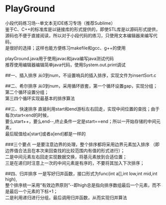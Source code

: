 # PlayGround
小段代码练习场--单文本无IDE练习专场（推荐Sublime）           
鉴于C、C++的标准库是以链接库的形式提供的，即使STL库是以源码形式提供，    
源码也不便于直接阅读，所以对于小段代码的练习，只使用文本编辑器来编写代码，    
是很好的选择；这样也能方便练习makefile和gcc、g++的使用    

playGround.java用于使用javac和java编写java测试代码   
推荐使用编辑器编辑简单java代码，使用System.out.print调试        

##一、插入排序
从0到num，不设置哨兵的插入排序，实现文件为insertSort.c   


##二、希尔排序
从0到num，采用循环嵌套，第一个循环设置gap，实现分组；第二个循环设置分组；   
第三四个循环实现最基本的排序算法   

##三、快速排序
直接利用start和end游标左右回走，实现中间位置的查找；由于每次start<end的时候，   
要么start++，要么end--,终止条件一定是start==end；所以一开始存储的中间元素，   
最后赋值给a[start]或者a[end]都是一样的    

###三个要点
一是要注意边界的处理，整个排序都将采用边界元素加入排序     （即边界值合法且在本次来回查找的比较范围内有值的形式进行）；    
二是中间元素左右回走实现数据交换，将基元素放到合适位置；    
三是在递归时注意上一次的中间元素是有序的，不要将其加入下次排序；  


##四、归并排序
一是写好归并函数，接口形式为func(int a[],int low,int mid,int high),      
整个排序统一采用“有效边界原则”--即high总是指向排序数组最后一个元素，而不是最后一个元素的下标+1；       
二是利用递归进行分组，最后调用归并函数，从而实现归并算法       
   






